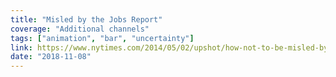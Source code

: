 ```yaml
---
title: "Misled by the Jobs Report"
coverage: "Additional channels"
tags: ["animation", "bar", "uncertainty"]
link: https://www.nytimes.com/2014/05/02/upshot/how-not-to-be-misled-by-the-jobs-report.html
date: "2018-11-08"
---
```

